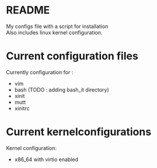 # README #
My configs file with a script for installation  
Also includes linux kernel configuration.  


# Current configuration files #
Currently configuration for :  
* vim  
* bash (TODO : adding bash_it directory)  
* xinit  
* mutt  
* xinitrc  
# Current kernelconfigurations #
Kernel configuration:  
* x86_64 with virtio enabled  
